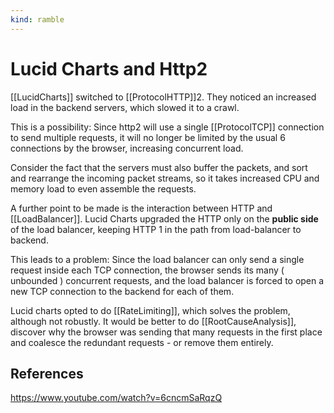 ```yaml
---
kind: ramble
---
```


# Lucid Charts and Http2

[[LucidCharts]] switched to [[ProtocolHTTP]]2. They noticed an increased load in the backend servers, which slowed it to a crawl.

This is a possibility: Since http2 will use a single [[ProtocolTCP]] connection to send multiple requests, it will no longer be limited by the usual 6 connections by the browser, increasing concurrent load.

Consider the fact that the servers must also buffer the packets, and sort and rearrange the incoming packet streams, so it takes increased CPU and memory load to even assemble the requests.

A further point to be made is the interaction between HTTP and [[LoadBalancer]]. Lucid Charts upgraded the HTTP only on the __public side__ of the load balancer, keeping HTTP 1 in the path from load-balancer to backend.

This leads to a problem: Since the load balancer can only send a single request inside each TCP connection, the browser sends its many ( unbounded ) concurrent requests, and the load balancer is forced to open a new TCP connection to the backend for each of them.

Lucid charts opted to do [[RateLimiting]], which solves the problem, although not robustly.  It would be better to do [[RootCauseAnalysis]], discover why the browser was sending that many requests in the first place and coalesce the redundant requests - or remove them entirely.

## References

<https://www.youtube.com/watch?v=6cncmSaRqzQ>
